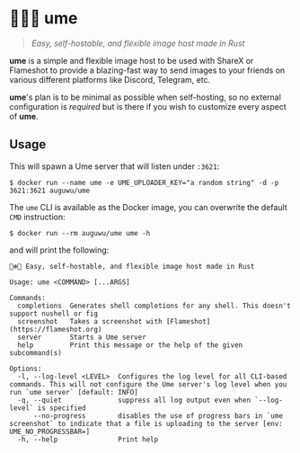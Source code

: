 # 🐻‍❄️💐 ume
> *Easy, self-hostable, and flexible image host made in Rust*

**ume** is a simple and flexible image host to be used with ShareX or Flameshot to provide a blazing-fast way to send images to your friends on various different platforms like Discord, Telegram, etc.

**ume**'s plan is to be minimal as possible when self-hosting, so no external configuration is *required* but is there if you wish to customize every aspect of **ume**.

## Usage
This will spawn a Ume server that will listen under `:3621`:

```shell
$ docker run --name ume -e UME_UPLOADER_KEY="a random string" -d -p 3621:3621 auguwu/ume
```

The `ume` CLI is available as the Docker image, you can overwrite the default `CMD` instruction:

```shell
$ docker run --rm auguwu/ume ume -h
```

and will print the following:

```shell
🐻‍❄️💐 Easy, self-hostable, and flexible image host made in Rust

Usage: ume <COMMAND> [...ARGS]

Commands:
  completions  Generates shell completions for any shell. This doesn't support nushell or fig
  screenshot   Takes a screenshot with [Flameshot](https://flameshot.org)
  server       Starts a Ume server
  help         Print this message or the help of the given subcommand(s)

Options:
  -l, --log-level <LEVEL>  Configures the log level for all CLI-based commands. This will not configure the Ume server's log level when you run `ume server` [default: INFO]
  -q, --quiet              suppress all log output even when `--log-level` is specified
      --no-progress        disables the use of progress bars in `ume screenshot` to indicate that a file is uploading to the server [env: UME_NO_PROGRESSBAR=]
  -h, --help               Print help
```
